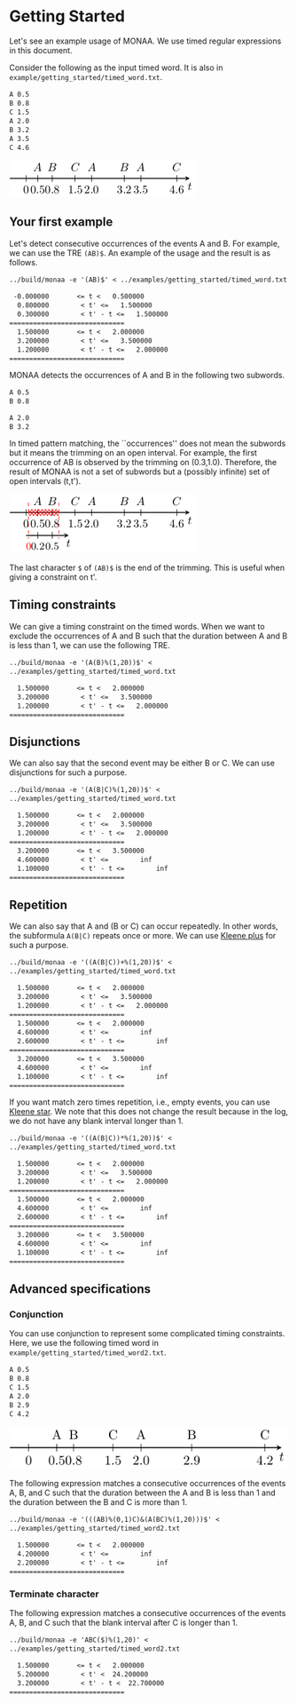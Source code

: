 Getting Started
===============

Let's see an example usage of MONAA. We use timed regular expressions in
this document.

Consider the following as the input timed word. It is also in
`example/getting_started/timed_word.txt`.

``` {.example}
A 0.5
B 0.8
C 1.5
A 2.0
B 3.2
A 3.5
C 4.6
```

![The example timed word](./fig/getting_started/timed_word.png)

Your first example
------------------

Let\'s detect consecutive occurrences of the events A and B. For
example, we can use the TRE `(AB)$`. An example of the usage and the
result is as follows.

```
../build/monaa -e '(AB)$' < ../examples/getting_started/timed_word.txt
```

```
 -0.000000       <= t <   0.500000
  0.800000        < t' <=   1.500000
  0.300000        < t' - t <=   1.500000
=============================
  1.500000       <= t <   2.000000
  3.200000        < t' <=   3.500000
  1.200000        < t' - t <=   2.000000
=============================
```

MONAA detects the occurrences of A and B in the following two subwords.

``` {.example}
A 0.5
B 0.8
```

``` {.example}
A 2.0
B 3.2
```

In timed pattern matching, the \`\`occurrences\'\' does not mean the
subwords but it means the trimming on an open interval. For example, the
first occurrence of AB is observed by the trimming on (0.3,1.0).
Therefore, the result of MONAA is not a set of subwords but a (possibly
infinite) set of open intervals (t,t').

![The trimmed timed word from 0.3 to 1.0](./fig/getting_started/timed_word_trimmed.png)

The last character `$` of `(AB)$` is the end of the trimming. This is
useful when giving a constraint on t'.

Timing constraints
------------------

We can give a timing constraint on the timed words. When we want to
exclude the occurrences of A and B such that the duration between A and
B is less than 1, we can use the following TRE.

```
../build/monaa -e '(A(B)%(1,20))$' < ../examples/getting_started/timed_word.txt
```

```
  1.500000       <= t <   2.000000
  3.200000        < t' <=   3.500000
  1.200000        < t' - t <=   2.000000
=============================
```

Disjunctions
------------

We can also say that the second event may be either B or C. We can use
disjunctions for such a purpose.

```
../build/monaa -e '(A(B|C)%(1,20))$' < ../examples/getting_started/timed_word.txt
```

```
  1.500000       <= t <   2.000000
  3.200000        < t' <=   3.500000
  1.200000        < t' - t <=   2.000000
=============================
  3.200000       <= t <   3.500000
  4.600000        < t' <=        inf
  1.100000        < t' - t <=        inf
=============================
```

Repetition
----------

We can also say that A and (B or C) can occur repeatedly. 
In other words, the subformula `A(B|C)` repeats once or more.
We can use [Kleene plus](https://en.wikipedia.org/wiki/Kleene_star#Kleene_plus) for such a purpose.

```
../build/monaa -e '((A(B|C))+%(1,20))$' < ../examples/getting_started/timed_word.txt
```

```
  1.500000       <= t <   2.000000
  3.200000        < t' <=   3.500000
  1.200000        < t' - t <=   2.000000
=============================
  1.500000       <= t <   2.000000
  4.600000        < t' <=        inf
  2.600000        < t' - t <=        inf
=============================
  3.200000       <= t <   3.500000
  4.600000        < t' <=        inf
  1.100000        < t' - t <=        inf
=============================
```

If you want match zero times repetition, i.e., empty events, you can use [Kleene star](https://en.wikipedia.org/wiki/Kleene_star).
We note that this does not change the result because in the log, we do not have any blank interval longer than 1.

```
../build/monaa -e '((A(B|C))*%(1,20))$' < ../examples/getting_started/timed_word.txt
```

```
  1.500000       <= t <   2.000000
  3.200000        < t' <=   3.500000
  1.200000        < t' - t <=   2.000000
=============================
  1.500000       <= t <   2.000000
  4.600000        < t' <=        inf
  2.600000        < t' - t <=        inf
=============================
  3.200000       <= t <   3.500000
  4.600000        < t' <=        inf
  1.100000        < t' - t <=        inf
=============================
```

Advanced specifications
-----------------------

### Conjunction

You can use conjunction to represent some complicated timing constraints.
Here, we use the following timed word in `example/getting_started/timed_word2.txt`.
```
A 0.5
B 0.8
C 1.5
A 2.0
B 2.9
C 4.2
```

![The example timed word 2](./fig/getting_started/timed_word2.svg)

The following expression matches a consecutive occurrences of the events A, B, and C such that the duration between the A and B is less than 1 and the duration between the B and C is more than 1.

```
../build/monaa -e '(((AB)%(0,1)C)&(A(BC)%(1,20)))$' < ../examples/getting_started/timed_word2.txt
```

```
  1.500000       <= t <   2.000000
  4.200000        < t' <=        inf
  2.200000        < t' - t <=        inf
=============================
```

### Terminate character

The following expression matches a consecutive occurrences of the events A, B, and C such that the blank interval after C is longer than 1.

```
../build/monaa -e 'ABC($)%(1,20)' < ../examples/getting_started/timed_word2.txt
```

```
  1.500000       <= t <   2.000000
  5.200000        < t' <  24.200000
  3.200000        < t' - t <  22.700000
=============================
```
